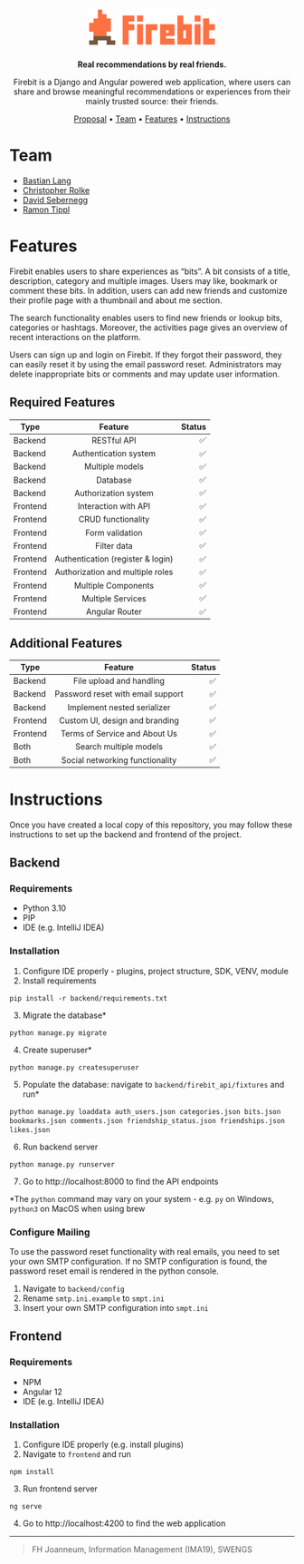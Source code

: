 <h1 align="center">
    <img src="frontend/src/assets/firebit-logo-full.svg" height="62px">
</h1>

<p align="center">
<b>Real recommendations by real friends.</b>
</p>

<p align="center">
Firebit is a Django and Angular powered web application, where users can share and browse meaningful recommendations or experiences from their mainly trusted source: their friends.
</p>

<p align="center">
  <a href="https://www.dropbox.com/s/2wr57ehgqwck8si/G6_Project_Proposal.pdf?dl=0">Proposal</a> •
  <a href="#team">Team</a> •
  <a href="#features">Features</a> •
  <a href="#instructions">Instructions</a>
</p>

# Team

- <a href="https://github.com/xeeija">Bastian Lang</a>
- <a href="https://github.com/rolkef">Christopher Rolke</a>
- <a href="https://github.com/DavidSeb2020">David Sebernegg</a>
- <a href="https://github.com/ramontip">Ramon Tippl</a></b>


# Features

Firebit enables users to share experiences as “bits”. A bit consists of a title, description, category and multiple images. Users may like, bookmark or comment these bits. In addition, users can add new friends and customize their profile page with a thumbnail and about me section. 

The search functionality enables users to find new friends or lookup bits, categories or hashtags. Moreover, the activities page gives an overview of recent interactions on the platform. 

Users can sign up and login on Firebit. If they forgot their password, they can easily reset it by using the email password reset. Administrators may delete inappropriate bits or comments and may update user information.

## Required Features

| Type                  | Feature                           | Status              |
|-----------------------|:---------------------------------:|--------------------:|
| Backend               | RESTful API                       | :white_check_mark:  |
| Backend               | Authentication system             | :white_check_mark:  |
| Backend               | Multiple models                   | :white_check_mark:  |
| Backend               | Database                          | :white_check_mark:  |
| Backend               | Authorization system              | :white_check_mark:  |
| Frontend              | Interaction with API              | :white_check_mark:  |
| Frontend              | CRUD functionality                | :white_check_mark:  |
| Frontend              | Form validation                   | :white_check_mark:  |
| Frontend              | Filter data                       | :white_check_mark:  |
| Frontend              | Authentication (register & login) | :white_check_mark:  |
| Frontend              | Authorization and multiple roles  | :white_check_mark:  |
| Frontend              | Multiple Components               | :white_check_mark:  |
| Frontend              | Multiple Services                 | :white_check_mark:  |
| Frontend              | Angular Router                    | :white_check_mark:  |

## Additional Features
| Type                  | Feature                           | Status              |
|-----------------------|:---------------------------------:|--------------------:|
| Backend               | File upload and handling          | :white_check_mark:  |
| Backend               | Password reset with email support | :white_check_mark:  |
| Backend               | Implement nested serializer       | :white_check_mark:  |
| Frontend              | Custom UI, design and branding    | :white_check_mark:  |
| Frontend              | Terms of Service and About Us     | :white_check_mark:  |
| Both                  | Search multiple models            | :white_check_mark:  |
| Both                  | Social networking functionality   | :white_check_mark:  |

# Instructions

Once you have created a local copy of this repository, you may follow these instructions to set up the backend and frontend of the project. 

## Backend

### Requirements

- Python 3.10
- PIP
- IDE (e.g. IntelliJ IDEA)

### Installation

1. Configure IDE properly - plugins, project structure, SDK, VENV, module
2. Install requirements
````
pip install -r backend/requirements.txt
````
3. Migrate the database*
````
python manage.py migrate
````
4. Create superuser*
````
python manage.py createsuperuser
````
5. Populate the database: navigate to `backend/firebit_api/fixtures` and run*
````
python manage.py loaddata auth_users.json categories.json bits.json bookmarks.json comments.json friendship_status.json friendships.json likes.json
````
6. Run backend server
````
python manage.py runserver
````
7. Go to http://localhost:8000 to find the API endpoints

*The `python` command may vary on your system - e.g. `py` on Windows, `python3` on MacOS when using brew

### Configure Mailing

To use the password reset functionality with real emails, you need to set your own SMTP configuration. If no SMTP configuration is found, the password reset email is rendered in the python console.
1. Navigate to `backend/config`
2. Rename `smtp.ini.example` to `smpt.ini`
3. Insert your own SMTP configuration into `smpt.ini`


## Frontend

### Requirements

- NPM
- Angular 12
- IDE (e.g. IntelliJ IDEA)

### Installation

1. Configure IDE properly (e.g. install plugins)
2. Navigate to `frontend` and run
```` 
npm install
````
3. Run frontend server
````
ng serve
````
4. Go to http://localhost:4200 to find the web application

---
> FH Joanneum, Information Management (IMA19), SWENGS
